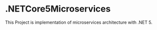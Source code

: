 # .NETCore5Microservices
This Project is implementation of  microservices architecture with .NET 5.
